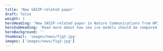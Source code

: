 ```yaml
---
title: 'New SASIP-related paper'
draft: false
weight: 1
heroHeading: 'New SASIP-related paper in Nature Communications from WP3 leader Chris Horvat'
heroSubHeading: 'Read more about how sea ice models should be compared based on how they represent the marginal ice zone, not sea ice extent or area. One of SASIP s primary goals is to improve the representation of marginal ice zones, especially wave-ice and floe size interactions'
heroBackground: ''
thumbnail: 'images/news/fig3.jpg'
images: ['images/news/fig3.jpg']
---
```

